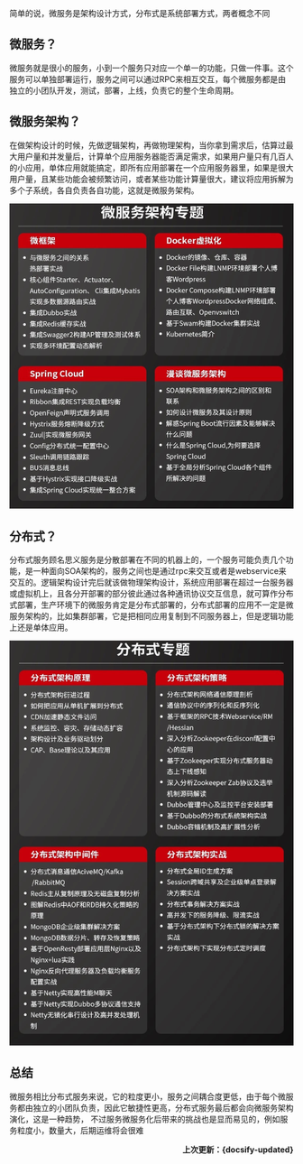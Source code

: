 简单的说，微服务是架构设计方式，分布式是系统部署方式，两者概念不同

## 微服务？

微服务就是很小的服务，小到一个服务只对应一个单一的功能，只做一件事。这个服务可以单独部署运行，服务之间可以通过RPC来相互交互，每个微服务都是由独立的小团队开发，测试，部署，上线，负责它的整个生命周期。

## 微服务架构？

在做架构设计的时候，先做逻辑架构，再做物理架构，当你拿到需求后，估算过最大用户量和并发量后，计算单个应用服务器能否满足需求，如果用户量只有几百人的小应用，单体应用就能搞定，即所有应用部署在一个应用服务器里，如果是很大用户量，且某些功能会被频繁访问，或者某些功能计算量很大，建议将应用拆解为多个子系统，各自负责各自功能，这就是微服务架构。

![IMG_0314](assets/IMG_0314.JPG)

## 分布式？

分布式服务顾名思义服务是分散部署在不同的机器上的，一个服务可能负责几个功能，是一种面向SOA架构的，服务之间也是通过rpc来交互或者是webservice来交互的。逻辑架构设计完后就该做物理架构设计，系统应用部署在超过一台服务器或虚拟机上，且各分开部署的部分彼此通过各种通讯协议交互信息，就可算作分布式部署，生产环境下的微服务肯定是分布式部署的，分布式部署的应用不一定是微服务架构的，比如集群部署，它是把相同应用复制到不同服务器上，但是逻辑功能上还是单体应用。

![IMG_0313](assets/IMG_0313.JPG)

## 总结

微服务相比分布式服务来说，它的粒度更小，服务之间耦合度更低，由于每个微服务都由独立的小团队负责，因此它敏捷性更高，分布式服务最后都会向微服务架构演化，这是一种趋势， 不过服务微服务化后带来的挑战也是显而易见的，例如服务粒度小，数量大，后期运维将会很难

**<P align="right">上次更新：{docsify-updated}</p>**
